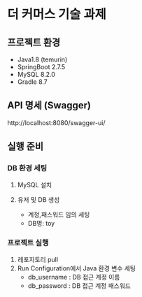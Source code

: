 # 더 커머스 기술 과제 

## 프로젝트 환경 
- Java1.8 (temurin)
- SpringBoot 2.7.5
- MySQL 8.2.0
- Gradle 8.7

## API 명세 (Swagger)
http://localhost:8080/swagger-ui/

## 실행 준비
### DB 환경 세팅
  1. MySQL 설치
   
  2. 유저 및 DB 생성
     - 계정,패스워드 임의 세팅
     - DB명: toy
     
    
### 프로젝트 실행 
  1. 레포지토리 pull
  2. Run Configuration에서 Java 환경 변수 세팅
     - db_username : DB 접근 계정 이름
     - db_password : DB 접근 계정 패스워드
